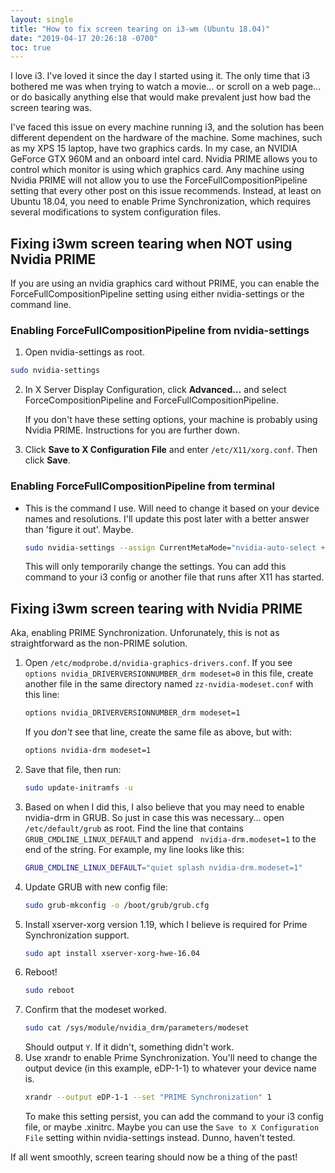 ```yaml
---
layout: single
title: "How to fix screen tearing on i3-wm (Ubuntu 18.04)"
date: "2019-04-17 20:26:18 -0700"
toc: true
---
```


I love i3. I've loved it since the day I started using it. The only time that i3 bothered me was when trying to watch a movie... or scroll on a web page... or do basically anything else that would make prevalent just how bad the screen tearing was.

I've faced this issue on every machine running i3, and the solution has been different dependent on the hardware of the machine.  Some machines, such as my XPS 15 laptop, have two graphics cards. In my case, an NVIDIA GeForce GTX 960M and an onboard intel card. Nvidia PRIME allows you to control which monitor is using which graphics card. Any machine using Nvidia PRIME will not allow you to use the ForceFullCompositionPipeline setting that every other post on this issue recommends. Instead, at least on Ubuntu 18.04, you need to enable Prime Synchronization, which requires several modifications to system configuration files.

## Fixing i3wm screen tearing when NOT using Nvidia PRIME
If you are using an nvidia graphics card without PRIME, you can enable the ForceFullCompositionPipeline setting using either nvidia-settings or the command line.

### Enabling ForceFullCompositionPipeline from nvidia-settings
1. Open nvidia-settings as root.
```sh
sudo nvidia-settings
```
2. In X Server Display Configuration, click **Advanced...** and select ForceCompositionPipeline and ForceFullCompositionPipeline.
    <p class='notice--warning'>If you don't have these setting options, your machine is probably using Nvidia PRIME. Instructions for you are further down.</p>

3. Click **Save to X Configuration File** and enter `/etc/X11/xorg.conf`. Then click **Save**.

### Enabling ForceFullCompositionPipeline from terminal
* This is the command I use. Will need to change it based on your device names and resolutions. I'll update this post later with a better answer than 'figure it out'. Maybe.
	```sh
	sudo nvidia-settings --assign CurrentMetaMode="nvidia-auto-select +0+0 { ForceFullCompositionPipeline = On }, HDMI-1-1: nvidia-auto-select +3840+0 {ForceCompositionPipeline=On}"
	```
	This will only temporarily change the settings. You can add this command to your i3 config or another file that runs after X11 has started.

## Fixing i3wm screen tearing with Nvidia PRIME
Aka, enabling PRIME Synchronization. Unforunately, this is not as straightforward as the non-PRIME solution.
1. Open `/etc/modprobe.d/nvidia-graphics-drivers.conf`. If you see `options nvidia_DRIVERVERSIONNUMBER_drm modeset=0` in this file, create another file in the same directory named `zz-nvidia-modeset.conf` with this line:
	```sh
	options nvidia_DRIVERVERSIONNUMBER_drm modeset=1
	```
	If you *don't* see that line, create the same file as above, but with:
	```sh
	options nvidia-drm modeset=1
	```
2. Save that file, then run:
	```sh
	sudo update-initramfs -u
	```
3. Based on when I did this, I also believe that you may need to enable nvidia-drm in GRUB. So just in case this was necessary... open `/etc/default/grub` as root. Find the line that contains `GRUB_CMDLINE_LINUX_DEFAULT` and append ` nvidia-drm.modeset=1` to the end of the string. For example, my line looks like this:
	```sh
	GRUB_CMDLINE_LINUX_DEFAULT="quiet splash nvidia-drm.modeset=1"
	```
4. Update GRUB with new config file:
	```sh
	sudo grub-mkconfig -o /boot/grub/grub.cfg
	```
1. Install xserver-xorg version 1.19, which I believe is required for Prime Synchronization support.
	```sh
	sudo apt install xserver-xorg-hwe-16.04
	```
5. Reboot!
	```sh
	sudo reboot
	```
1. Confirm that the modeset worked.
	```sh
	sudo cat /sys/module/nvidia_drm/parameters/modeset
	```
	Should output `Y`. If it didn't, something didn't work.
7. Use xrandr to enable Prime Synchronization. You'll need to change the output device (in this example, eDP-1-1) to whatever your device name is. 
	```sh
	xrandr --output eDP-1-1 --set "PRIME Synchronization" 1
	```
	To make this setting persist, you can add the command to your i3 config file, or maybe .xinitrc. Maybe you can use the `Save to X Configuration File` setting within nvidia-settings instead. Dunno, haven't tested.

If all went smoothly, screen tearing should now be a thing of the past!
